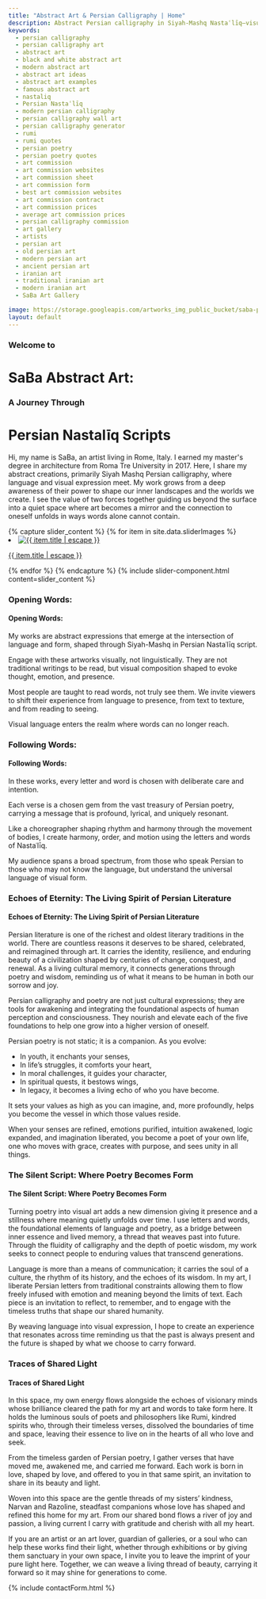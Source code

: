 ```yaml
---
title: "Abstract Art & Persian Calligraphy | Home"
description: Abstract Persian calligraphy in Siyah-Mashq Nastaʿlīq—visual poetry beyond words, blending tradition, form, and contemporary expression.
keywords:
  - persian calligraphy
  - persian calligraphy art
  - abstract art
  - black and white abstract art
  - modern abstract art
  - abstract art ideas
  - abstract art examples
  - famous abstract art
  - nastaliq
  - Persian Nastaʿlīq
  - modern persian calligraphy
  - persian calligraphy wall art
  - persian calligraphy generator
  - rumi
  - rumi quotes
  - persian poetry
  - persian poetry quotes
  - art commission
  - art commission websites
  - art commission sheet
  - art commission form
  - best art commission websites
  - art commission contract
  - art commission prices
  - average art commission prices
  - persian calligraphy commission
  - art gallery
  - artists
  - persian art
  - old persian art
  - modern persian art
  - ancient persian art
  - iranian art
  - traditional iranian art
  - modern iranian art
  - SaBa Art Gallery

image: https://storage.googleapis.com/artworks_img_public_bucket/saba-persian-calligraphy/BeyondWords/thumbnail/BeyondWords-S-01.jpg
layout: default
---
```



<div>
    <h3 class="text-center text-gray-500 racing-sans-one-regular">Welcome to</h3>
    <h1 class="text-center text-gray-800 md:-mt-6 racing-sans-one-regular">SaBa Abstract Art:</h1>
    <h3 class="text-center text-gray-500 md:-mt-2 racing-sans-one-regular">A Journey Through</h3>
    <h1 class="text-center text-gray-700 md:-mt-8 racing-sans-one-regular">Persian Nastalīq Scripts</h1>
</div>
<p class="pt-20 pb-32 text-base italic font-semibold leading-10 text-gray-500 md:text-xl">
Hi, my name is SaBa, an artist living in Rome, Italy. I earned my master's degree in architecture from Roma Tre University in 2017. Here, I share my abstract creations, primarily Siyah Mashq Persian calligraphy, where language and visual expression meet. My work grows from a deep awareness of their power to shape our inner landscapes and the worlds we create. I see the value of two forces together guiding us beyond the surface into a quiet space where art becomes a mirror and the connection to oneself unfolds in ways words alone cannot contain.
</p>
<article class="clearfix">
    <div class="w-full mx-auto mb-20 lg:float-right md:mb-10 lg:w-1/2 lg:mt-0">
        {% capture slider_content %}
            {% for item in site.data.sliderImages %}
                <li class="m-0 splide__slide">
                    <a href="{{ item.permalink }}"
                        aria-label="SaBa Persian Calligraphy | Abstract Art" 
                        class="flex flex-col items-center justify-center">
                    <img
                        src="{{ item.image }}"
                        alt="{{ item.title | escape }}"
                        class="object-cover w-auto h-full mx-auto"
                        loading="lazy"
                        >
                    <p  class="w-full text-xs text-center text-stone-400">{{ item.title | escape }}</p>
                    </a>
                </li>
            {% endfor %}
        {% endcapture %}
        {% include slider-component.html content=slider_content %}
    </div>
    <div class="space-y-4 lg:clear-left">
        <div class="space-y-4 ">
            <h3 class="hidden lg:block">Opening Words:</h3>
            <h4 class="block lg:hidden">Opening Words:</h4>
            <p class="text-sm md:text-base lg:text-lg">My works are abstract expressions that emerge at the intersection of language and form, shaped through Siyah-Mashq in Persian Nastaʿlīq script.</p>
            <p class="text-sm md:text-base lg:text-lg">Engage with these artworks visually, not linguistically. They are not traditional writings to be read, but visual composition shaped to evoke thought, emotion, and presence.</p>
            <p class="text-sm md:text-base lg:text-lg">Most people are taught to read words, not truly see them. We invite viewers to shift their experience from language to presence, from text to texture, and from reading to seeing.</p>
            <p class="text-sm md:text-base lg:text-lg">Visual language enters the realm where words can no longer reach.</p>
        </div>
        <div class="space-y-4 ">
            <h3 class="hidden lg:block">Following Words:</h3>
            <h4 class="block lg:hidden">Following Words:</h4>
            <p class="text-sm md:text-base lg:text-lg">In these works, every letter and word is chosen with deliberate care and intention.</p>
            <p class="text-sm md:text-base lg:text-lg">Each verse is a chosen gem from the vast treasury of Persian poetry, carrying a message that is profound, lyrical, and uniquely resonant.</p>
        </div>
        <div class="space-y-4">
            <p class="text-sm md:text-base lg:text-lg">Like a choreographer shaping rhythm and harmony through the movement of bodies, I create harmony, order, and motion using the letters and words of Nastaʿlīq.</p>
            <p class="text-sm md:text-base lg:text-lg">My audience spans a broad spectrum, from those who speak Persian to those who may not know the language, but understand the universal language of visual form.</p>
        </div>
    </div>
    <div class="mt-10 space-y-4">
        <h3 class="hidden lg:block">Echoes of Eternity: The Living Spirit of Persian Literature</h3>
        <h4 class="block lg:hidden">Echoes of Eternity: The Living Spirit of Persian Literature</h4>
        <p class="text-sm md:text-base lg:text-lg">
            Persian literature is one of the richest and oldest literary traditions in the world. There are countless reasons it deserves to be shared, celebrated, and reimagined through art. It carries the identity, resilience, and enduring beauty of a civilization shaped by centuries of change, conquest, and renewal. As a living cultural memory, it connects generations through poetry and wisdom, reminding us of what it means to be human in both our sorrow and joy.
        </p>
        <p class="text-sm md:text-base lg:text-lg">
            Persian calligraphy and poetry are not just cultural expressions; they are tools for awakening and integrating the foundational aspects of human perception and consciousness. They nourish and elevate each of the five foundations to help one grow into a higher version of oneself.
        </p>
        <p class="text-sm md:text-base lg:text-lg">
            Persian poetry is not static; it is a companion. As you evolve:
        </p>
        <ul class="space-y-2 list-disc list-inside md:col-span-4">
            <li>In youth, it enchants your senses,</li>
            <li>In life’s struggles, it comforts your heart,</li>
            <li>In moral challenges, it guides your character,</li>
            <li>In spiritual quests, it bestows wings,</li>
            <li>In legacy, it becomes a living echo of who you have become.</li>
        </ul>
        <p class="text-sm md:text-base lg:text-lg">
            It sets your values as high as you can imagine, and, more profoundly, helps you become the vessel in which those values reside.
        </p>
        <p class="text-sm md:text-base lg:text-lg">
            When your senses are refined, emotions purified, intuition awakened, logic expanded, and imagination liberated, you become a poet of your own life, one who moves with grace, creates with purpose, and sees unity in all things.
        </p>
    </div>
    <div class="mt-10 space-y-4">
        <h3 class="hidden lg:block">The Silent Script: Where Poetry Becomes Form</h3>
        <h4 class="block lg:hidden">The Silent Script: Where Poetry Becomes Form</h4>
        <p class="text-sm md:text-base lg:text-lg">
            Turning poetry into visual art adds a new dimension giving it presence and a stillness where meaning quietly unfolds over time. I use letters and words, the foundational elements of language and poetry, as a bridge between inner essence and lived memory, a thread that weaves past into future. Through the fluidity of calligraphy and the depth of poetic wisdom, my work seeks to connect people to enduring values that transcend generations.
        </p>
        <p class="text-sm md:text-base lg:text-lg">
            Language is more than a means of communication; it carries the soul of a culture, the rhythm of its history, and the echoes of its wisdom. In my art, I liberate Persian letters from traditional constraints allowing them to flow freely infused with emotion and meaning beyond the limits of text. Each piece is an invitation to reflect, to remember, and to engage with the timeless truths that shape our shared humanity.
        </p>
        <p class="text-sm md:text-base lg:text-lg">
            By weaving language into visual expression, I hope to create an experience that resonates across time reminding us that the past is always present and the future is shaped by what we choose to carry forward.
        </p>
    </div>
    <div class="mt-10 space-y-4">
        <h3 class="hidden lg:block">Traces of Shared Light</h3>
        <h4 class="block lg:hidden">Traces of Shared Light</h4>
        <p class="text-sm md:text-base lg:text-lg">
            In this space, my own energy flows alongside the echoes of visionary minds whose brilliance cleared the path for my art and words to take form here. It holds the luminous souls of poets and philosophers like Rumi, kindred spirits who, through their timeless verses, dissolved the boundaries of time and space, leaving their essence to live on in the hearts of all who love and seek.
        </p>
        <p class="text-sm md:text-base lg:text-lg">
            From the timeless garden of Persian poetry, I gather verses that have moved me, awakened me, and carried me forward. Each work is born in love, shaped by love, and offered to you in that same spirit, an invitation to share in its beauty and light.
        </p>
        <p class="text-sm md:text-base lg:text-lg">
            Woven into this space are the gentle threads of my sisters’ kindness, Narvan and Razoline, steadfast companions whose love has shaped and refined this home for my art. From our shared bond flows a river of joy and passion, a living current I carry with gratitude and cherish with all my heart.
        </p>
        <p class="text-sm md:text-base lg:text-lg">
            If you are an artist or an art lover, guardian of galleries, or a soul who can help these works find their light, whether through exhibitions or by giving them sanctuary in your own space, I invite you to leave the imprint of your pure light here. Together, we can weave a living thread of beauty, carrying it forward so it may shine for generations to come.
        </p>
    </div>
    <div class="w-full mx-auto my-6 md:w-4/5">{% include contactForm.html %}</div>
</article>
